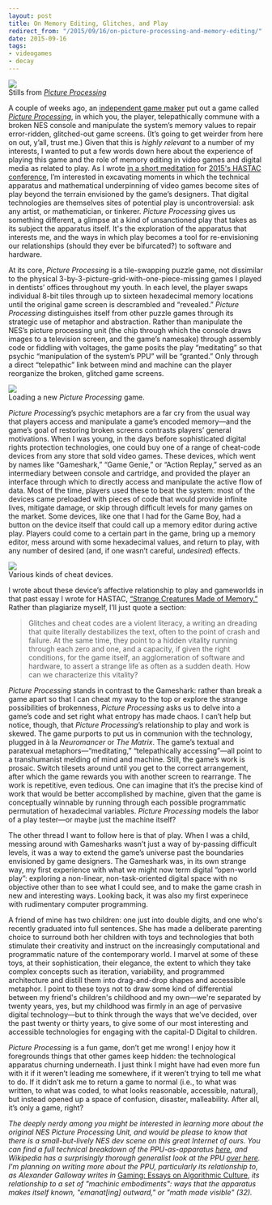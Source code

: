```yaml
---
layout: post
title: On Memory Editing, Glitches, and Play
redirect_from: "/2015/09/16/on-picture-processing-and-memory-editing/"
date: 2015-09-16
tags:
- videogames
- decay
---
```



<img src="/assets/img/ppu-1.jpg"/>
<div class="caption">Stills from <a href="http://ohsqueezy.itch.io/ppu" target="_blank"><em>Picture Processing</em></a></div>

A couple of weeks ago, an [independent game maker](http://ohsqueezy.itch.io) put out a game called [*Picture Processing*](http://ohsqueezy.itch.io/ppu), in which you, the player, telepathically commune with a broken NES console and manipulate the system’s memory values to repair error-ridden, glitched-out game screens. (It’s going to get weirder from here on out, y’all, trust me.) Given that this is *highly relevant* to a number of my interests, I wanted to put a few words down here about the experience of playing this game and the role of memory editing in video games and digital media as related to play. As I wrote [in a short meditation](http://codex.thecritical.is/strange-creatures/) for [2015's HASTAC conference](http://www.hastac2015.org/schedule/), I’m interested in excavating moments in which the technical apparatus and mathematical underpinning of video games become sites of play beyond the terrain envisioned by the game’s designers. That digital technologies are themselves sites of potential play is uncontroversial: ask any artist, or mathematician, or tinkerer. *Picture Processing* gives us something different, a glimpse at a kind of unsanctioned play that takes as its subject the apparatus itself. It's the exploration of the apparatus that interests me, and the ways in which play becomes a tool for re-envisioning our relationships (should they ever be bifurcated?) to software and hardware.

At its core, *Picture Processing* is a tile-swapping puzzle game, not dissimilar to the physical 3-by-3-picture-grid-with-one-piece-missing games I played in dentists’ offices throughout my youth. In each level, the player swaps individual 8-bit tiles through up to sixteen hexadecimal memory locations until the original game screen is descrambled and “revealed.” *Picture Processing* distinguishes itself from other puzzle games through its strategic use of metaphor and abstraction. Rather than manipulate the NES’s picture processing unit (the chip through which the console draws images to a television screen, and the game’s namesake) through assembly code or fiddling with voltages, the game posits the play “meditating” so that psychic “manipulation of the system’s PPU” will be “granted.” Only through a direct “telepathic” link between mind and machine can the player reorganize the broken, glitched game screens.

<img src="/assets/img/ppu-2.jpg"/>
<div class="caption">Loading a new <em>Picture Processing</em> game.</div>

*Picture Processing*’s psychic metaphors are a far cry from the usual way that players access and manipulate a game’s encoded memory—and the game’s goal of restoring broken screens contrasts players’ general motivations. When I was young, in the days before sophisticated digital rights protection technologies, one could buy one of a range of cheat-code devices from any store that sold video games. These devices, which went by names like “Gameshark,” “Game Genie,” or “Action Replay,” served as an intermediary between console and cartridge, and provided the player an interface through which to directly access and manipulate the active flow of data. Most of the time, players used these to beat the system: most of the devices came preloaded with pieces of code that would provide infinite lives, mitigate damage, or skip through difficult levels for many games on the market. Some devices, like one that I had for the Game Boy, had a button on the device itself that could call up a memory editor during active play. Players could come to a certain part in the game, bring up a memory editor, mess around with some hexadecimal values, and return to play, with any number of desired (and, if one wasn’t careful, *undesired*) effects.

<img src="/assets/img/ppu-3.jpg"/>
<div class="caption">Various kinds of cheat devices.</div>

I wrote about these device’s affective relationship to play and gameworlds in that past essay I wrote for HASTAC, [“Strange Creatures Made of Memory.”](http://codex.thecritical.is/strange-creatures/) Rather than plagiarize myself, I’ll just quote a section:

> Glitches and cheat codes are a violent literacy, a writing an dreading that quite literally destabilizes the text, often to the point of crash and failure. At the same time, they point to a hidden vitality running through each zero and one, and a capacity, if given the right conditions, for the game itself, an agglomeration of software and hardware, to assert a strange life as often as a sudden death. How can we characterize this vitality?

*Picture Processing* stands in contrast to the Gameshark: rather than break a game apart so that I can cheat my way to the top or explore the strange possibilities of brokenness, *Picture Processing* asks us to delve into a game’s code and set right what entropy has made chaos. I can’t help but notice, though, that *Picture Processing*’s relationship to play and work is skewed. The game purports to put us in communion with the technology, plugged in à la *Neuromancer* or *The Matrix*. The game’s textual and paratexual metaphors—“meditating,” “telepathically accessing”—all point to a transhumanist melding of mind and machine. Still, the game’s work is prosaic. Switch tilesets around until you get to the correct arrangement, after which the game rewards you with another screen to rearrange. The work is repetitive, even tedious. One can imagine that it’s the precise kind of work that would be better accomplished by machine, given that the game is conceptually winnable by running through each possible programmatic permutation of hexadecimal variables. *Picture Processing* models the labor of a play tester—or maybe just the machine itself?

The other thread I want to follow here is that of play. When I was a child, messing around with Gamesharks wasn’t just a way of by-passing difficult levels, it was a way to extend the game’s universe past the boundaries envisioned by game designers. The Gameshark was, in its own strange way, my first experience with what we might now term digital “open-world play”: exploring a non-linear, non-task-oriented digital space with no objective other than to see what I could see, and to make the game crash in new and interesting ways. Looking back, it was also my first experinece with rudimentary computer programming.

A friend of mine has two children: one just into double digits, and one who's recently graduated into full sentences. She has made a deliberate parenting choice to surround both her children with toys and technologies that both stimulate their creativity and instruct on the increasingly computational and programmatic nature of the contemporary world. I marvel at some of these toys, at their sophistication, their elegance, the extent to which they take complex concepts such as iteration, variability, and programmed architecture and distill them into drag-and-drop shapes and accessible metaphor. I point to these toys not to draw some kind of differential between my friend's children's childhood and my own—we're separated by twenty years, yes, but my childhood was firmly in an age of pervasive digital technology—but to think through the ways that we've decided, over the past twenty or thirty years, to give some of our most interesting and accessible technologies for engaging with the capital-D Digital to children.

*Picture Processing* is a fun game, don’t get me wrong! I enjoy how it foregrounds things that other games keep hidden: the technological apparatus churning underneath. I just think I might have had even more fun with it if it weren’t leading me somewhere, if it weren’t trying to tell me what to do. If it didn’t ask me to return a game to normal (i.e., to what was written, to what was coded, to what looks reasonable, accessible, natural), but instead opened up a space of confusion, disaster, malleability. After all, it’s only a game, right?

*The deeply nerdy among you might be interested in learning more about the original NES Picture Processing Unit, and would be please to know that there is a small-but-lively NES dev scene on this great Internet of ours. You can find a full technical breakdown of the PPU-as-apparatus [here](http://nesdev.com/2C02%20technical%20reference.TXT), and Wikipedia has a surprisingly thorough generalist look at the PPU [over here](https://en.wikipedia.org/wiki/Picture_Processing_Unit). I'm planning on writing more about the PPU, particularly its relationship to, as Alexander Galloway writes in* [Gaming: Essays on Algorithmic Culture](https://www.upress.umn.edu/book-division/books/gaming), *its relationship to a set of "machinic embodiments": ways that the apparatus makes itself known, "emanat[ing] outward," or "math made visible" (32).*
